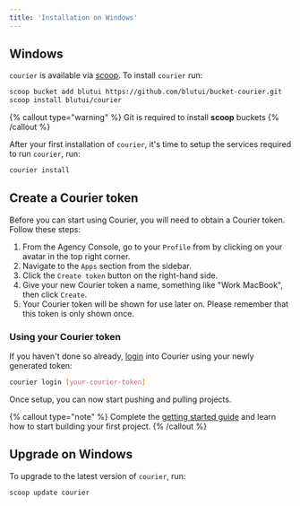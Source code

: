 ```yaml
---
title: 'Installation on Windows'
---
```


## Windows

`courier` is available via [scoop](https://scoop.sh/). To install `courier` run:

```bash
scoop bucket add blutui https://github.com/blutui/bucket-courier.git
scoop install blutui/courier
```

{% callout type="warning" %}
Git is required to install **scoop** buckets
{% /callout %}

After your first installation of `courier`, it's time to setup the services required to run `courier`, run:

```bash
courier install
```

## Create a Courier token

Before you can start using Courier, you will need to obtain a Courier token. Follow these steps:

1. From the Agency Console, go to your `Profile` from by clicking on your avatar in the top right corner.
2. Navigate to the `Apps` section from the sidebar.
3. Click the `Create token` button on the right-hand side.
4. Give your new Courier token a name, something like "Work MacBook", then click `Create`.
5. Your Courier token will be shown for use later on. Please remember that this token is only shown once.

### Using your Courier token

If you haven't done so already, [login](/docs/courier/commands#login) into Courier using your newly generated token:

```bash
courier login [your-courier-token]
```

Once setup, you can now start pushing and pulling projects.

{% callout type="note" %}
Complete the [getting started guide](/docs/courier/getting-started#linking-your-project) and learn how to start building your first project.
{% /callout %}


## Upgrade on Windows

To upgrade to the latest version of `courier`, run:

```bash
scoop update courier
```
